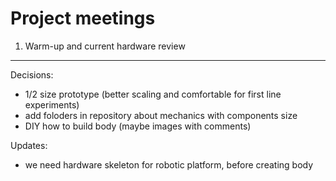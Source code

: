 Project meetings
=====

1. Warm-up and current hardware review
----
Decisions:
- 1/2 size prototype (better scaling and comfortable for first line experiments)
- add foloders in repository about mechanics with components size
- DIY how to build body (maybe images with comments)

Updates:
- we need hardware skeleton for robotic platform, before creating body
